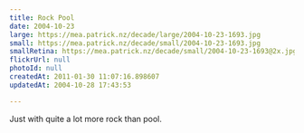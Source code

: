 ```yaml
---
title: Rock Pool
date: 2004-10-23
large: https://mea.patrick.nz/decade/large/2004-10-23-1693.jpg
small: https://mea.patrick.nz/decade/small/2004-10-23-1693.jpg
smallRetina: https://mea.patrick.nz/decade/small/2004-10-23-1693@2x.jpg
flickrUrl: null
photoId: null
createdAt: 2011-01-30 11:07:16.898607
updatedAt: 2004-10-28 17:43:53

---
```

Just with quite a lot more rock than pool.
